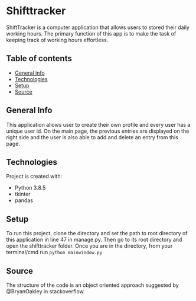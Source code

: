 # Shifttracker
ShiftTracker is a computer application that allows users to stored their daily working hours. The primary function of this app is to make the task of keeping track of working hours effortless.

## Table of contents
* [General info](#general-info)
* [Technologies](#technologies)
* [Setup](#setup)
* [Source](#source)

## General Info
This application allows user to create their own profile and every user has a unique user id. On the main page, the previous entries are displayed on the right side and the user is also able to add and delete an entry from this page. 

## Technologies
Project is created with:
* Python 3.8.5
* tkinter
* pandas

## Setup
To run this project, clone the directory and set the path to root directory of this application in line 47 in manage.py.
Then go to its root directory and open the shifttracker folder. Once you are in the directory, from your terminal/cmd run ```python mainwindow.py```

## Source
The structure of the code is an object oriented approach suggested by @BryanOakley in stackoverflow.


